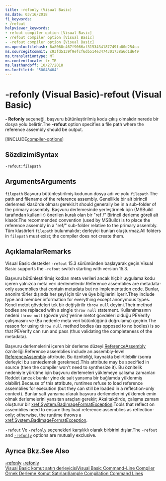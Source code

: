 ```yaml
---
title: -refonly (Visual Basic)
ms.date: 03/16/2018
f1_keywords:
- /refout
helpviewer_keywords:
- refout compiler option [Visual Basic]
- /refout compiler option [Visual Basic]
- -refout compiler option [Visual Basic]
ms.openlocfilehash: 8a8068c467f9066af3153434187749fa80d254ca
ms.sourcegitcommit: c93fd5139f9efcf6db514e3474301738a6d1d649
ms.translationtype: MT
ms.contentlocale: tr-TR
ms.lasthandoff: 10/27/2018
ms.locfileid: "50048404"
---
```

# <a name="-refout-visual-basic"></a><span data-ttu-id="02278-102">-refonly (Visual Basic)</span><span class="sxs-lookup"><span data-stu-id="02278-102">-refout (Visual Basic)</span></span>

<span data-ttu-id="02278-103">**- Refonly** seçeneği, başvuru bütünleştirilmiş kodu çıkış olmalıdır nerede bir dosya yolu belirtir.</span><span class="sxs-lookup"><span data-stu-id="02278-103">The **-refout** option specifies a file path where the reference assembly should be output.</span></span>

[!INCLUDE[compiler-options](~/includes/compiler-options.md)]

## <a name="syntax"></a><span data-ttu-id="02278-104">Sözdizimi</span><span class="sxs-lookup"><span data-stu-id="02278-104">Syntax</span></span>

```console
-refout:filepath
```

## <a name="arguments"></a><span data-ttu-id="02278-105">Arguments</span><span class="sxs-lookup"><span data-stu-id="02278-105">Arguments</span></span>

 <span data-ttu-id="02278-106">`filepath` Başvuru bütünleştirilmiş kodunun dosya adı ve yolu.</span><span class="sxs-lookup"><span data-stu-id="02278-106">`filepath` The path and filename of the reference assembly.</span></span> <span data-ttu-id="02278-107">Genellikle bir alt birincil derlemesi klasörde olması gerekir.</span><span class="sxs-lookup"><span data-stu-id="02278-107">It should generally be in a sub-folder of the primary assembly.</span></span> <span data-ttu-id="02278-108">Başvuru derlemesinde yerleştirmek için (MSBuild tarafından kullanılır) önerilen kuralı olan bir "ref /" Birincil derleme göreli alt klasör.</span><span class="sxs-lookup"><span data-stu-id="02278-108">The recommended convention (used by MSBuild) is to place the reference assembly in a "ref/" sub-folder relative to the primary assembly.</span></span> <span data-ttu-id="02278-109">Tüm klasörleri `filepath` bulunmalıdır; derleyici bunları oluşturmaz.</span><span class="sxs-lookup"><span data-stu-id="02278-109">All folders in `filepath` must exist; the compiler does not create them.</span></span> 

## <a name="remarks"></a><span data-ttu-id="02278-110">Açıklamalar</span><span class="sxs-lookup"><span data-stu-id="02278-110">Remarks</span></span>

<span data-ttu-id="02278-111">Visual Basic destekler `-refout` 15.3 sürümünden başlayarak geçin.</span><span class="sxs-lookup"><span data-stu-id="02278-111">Visual Basic supports the `-refout` switch starting with version 15.3.</span></span>

<span data-ttu-id="02278-112">Başvuru bütünleştirilmiş kodları meta verileri ancak hiçbir uygulama kodu içeren yalnızca meta veri derlemelerdir.</span><span class="sxs-lookup"><span data-stu-id="02278-112">Reference assemblies are metadata-only assemblies that contain metadata but no implementation code.</span></span> <span data-ttu-id="02278-113">Bunlar, anonim türler dışında her şeyi için tür ve üye bilgilerini içerir.</span><span class="sxs-lookup"><span data-stu-id="02278-113">They include type and member information for everything except anonymous types.</span></span> <span data-ttu-id="02278-114">Kendi metot gövdeleri tek bir değiştirilir `throw null` deyimi.</span><span class="sxs-lookup"><span data-stu-id="02278-114">Their method bodies are replaced with a single `throw null` statement.</span></span> <span data-ttu-id="02278-115">Kullanılmasının nedeni `throw null` (gövde yok)'yerine metot gövdeleri olduğu PEVerify çalışmasını ve (Bu nedenle meta veri bütünlüğünü doğrulama) geçirin.</span><span class="sxs-lookup"><span data-stu-id="02278-115">The reason for using `throw null` method bodies (as opposed to no bodies) is so that PEVerify can run and pass (thus validating the completeness of the metadata).</span></span>

<span data-ttu-id="02278-116">Başvuru derlemelerini içeren bir derleme düzeyi [ReferenceAssembly](xref:System.Runtime.CompilerServices.ReferenceAssemblyAttribute) özniteliği.</span><span class="sxs-lookup"><span data-stu-id="02278-116">Reference assemblies include an assembly-level [ReferenceAssembly](xref:System.Runtime.CompilerServices.ReferenceAssemblyAttribute) attribute.</span></span> <span data-ttu-id="02278-117">Bu özniteliği, kaynakta belirtilebilir (sonra derleyici bu sentezlemek gerekmez).</span><span class="sxs-lookup"><span data-stu-id="02278-117">This attribute may be specified in source (then the compiler won't need to synthesize it).</span></span> <span data-ttu-id="02278-118">Bu öznitelik nedeniyle yürütme için başvuru derlemeleri yüklemeye çalışma zamanları Reddet (ancak bunlar yine de salt yansıma bir bağlamda yüklenmiş olabilir).</span><span class="sxs-lookup"><span data-stu-id="02278-118">Because of this attribute, runtimes refuse to load reference assemblies for execution (but they can still be loaded in a reflection-only context).</span></span> <span data-ttu-id="02278-119">Bunlar salt yansıma olarak başvuru derlemelerini yüklemek emin olmak derlemelerini yansıtan araçları gerekir; Aksi takdirde, çalışma zamanı oluşturur bir <xref:System.BadImageFormatException>.</span><span class="sxs-lookup"><span data-stu-id="02278-119">Tools that reflect on assemblies need to ensure they load reference assemblies as reflection-only; otherwise, the runtime throws a <xref:System.BadImageFormatException>.</span></span>

<span data-ttu-id="02278-120">`-refout` Ve [ `-refonly` ](refonly-compiler-option.md) seçenekleri karşılıklı olarak birbirini dışlar.</span><span class="sxs-lookup"><span data-stu-id="02278-120">The `-refout` and [`-refonly`](refonly-compiler-option.md) options are mutually exclusive.</span></span>

## <a name="see-also"></a><span data-ttu-id="02278-121">Ayrıca Bkz.</span><span class="sxs-lookup"><span data-stu-id="02278-121">See Also</span></span>
<span data-ttu-id="02278-122">[-refonly](refonly-compiler-option.md) </span><span class="sxs-lookup"><span data-stu-id="02278-122">[-refonly](refonly-compiler-option.md) </span></span>  
[<span data-ttu-id="02278-123">Visual Basic komut satırı derleyicisi</span><span class="sxs-lookup"><span data-stu-id="02278-123">Visual Basic Command-Line Compiler</span></span>](index.md)  
[<span data-ttu-id="02278-124">Örnek Derleme Komut Satırları</span><span class="sxs-lookup"><span data-stu-id="02278-124">Sample Compilation Command Lines</span></span>](sample-compilation-command-lines.md)  

